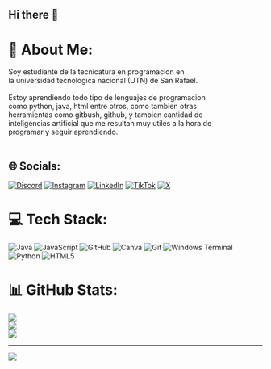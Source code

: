 ## Hi there 👋
# 💫 About Me:
Soy estudiante de la tecnicatura en programacion en <br>la universidad tecnologica nacional (UTN) de San Rafael.<br><br>Estoy aprendiendo todo tipo de lenguajes de programacion<br>como python, java, html entre otros, como tambien otras <br>herramientas como gitbush, github, y tambien cantidad de<br>inteligencias artificial que me resultan muy utiles a la hora de<br>programar y seguir aprendiendo.<br><br>


## 🌐 Socials:
[![Discord](https://img.shields.io/badge/Discord-%237289DA.svg?logo=discord&logoColor=white)](https://discord.gg/juanpi108) [![Instagram](https://img.shields.io/badge/Instagram-%23E4405F.svg?logo=Instagram&logoColor=white)](https://instagram.com/juanpi.lopez09) [![LinkedIn](https://img.shields.io/badge/LinkedIn-%230077B5.svg?logo=linkedin&logoColor=white)](https://linkedin.com/in/https://www.linkedin.com/in/juan-pablo-35b742303?lipi=urn%3Ali%3Apage%3Ad_flagship3_profile_view_base_contact_details%3BzNftUp2ITk2sEqEJ23%2F%2Bpg%3D%3D) [![TikTok](https://img.shields.io/badge/TikTok-%23000000.svg?logo=TikTok&logoColor=white)](https://tiktok.com/@juanpilopez07) [![X](https://img.shields.io/badge/X-black.svg?logo=X&logoColor=white)](https://x.com/Juanpii_09) 

# 💻 Tech Stack:
![Java](https://img.shields.io/badge/java-%23ED8B00.svg?style=for-the-badge&logo=openjdk&logoColor=white) ![JavaScript](https://img.shields.io/badge/javascript-%23323330.svg?style=for-the-badge&logo=javascript&logoColor=%23F7DF1E) ![GitHub](https://img.shields.io/badge/github-%23121011.svg?style=for-the-badge&logo=github&logoColor=white) ![Canva](https://img.shields.io/badge/Canva-%2300C4CC.svg?style=for-the-badge&logo=Canva&logoColor=white) ![Git](https://img.shields.io/badge/git-%23F05033.svg?style=for-the-badge&logo=git&logoColor=white) ![Windows Terminal](https://img.shields.io/badge/Windows%20Terminal-%234D4D4D.svg?style=for-the-badge&logo=windows-terminal&logoColor=white) ![Python](https://img.shields.io/badge/python-3670A0?style=for-the-badge&logo=python&logoColor=ffdd54) ![HTML5](https://img.shields.io/badge/html5-%23E34F26.svg?style=for-the-badge&logo=html5&logoColor=white)
# 📊 GitHub Stats:
![](https://github-readme-stats.vercel.app/api?username=JuanpiLopez&theme=dark&hide_border=false&include_all_commits=false&count_private=false)<br/>
![](https://github-readme-streak-stats.herokuapp.com/?user=JuanpiLopez&theme=dark&hide_border=false)<br/>
![](https://github-readme-stats.vercel.app/api/top-langs/?username=JuanpiLopez&theme=dark&hide_border=false&include_all_commits=false&count_private=false&layout=compact)

---
[![](https://visitcount.itsvg.in/api?id=JuanpiLopez&icon=0&color=0)](https://visitcount.itsvg.in)

<!-- Proudly created with GPRM ( https://gprm.itsvg.in ) -->
<!--
**JuanpiLopez/JuanpiLopez** is a ✨ _special_ ✨ repository because its `README.md` (this file) appears on your GitHub profile.

Here are some ideas to get you started:

- 🔭 I’m currently working on ...
- 🌱 I’m currently learning ...
- 👯 I’m looking to collaborate on ...
- 🤔 I’m looking for help with ...
- 💬 Ask me about ...
- 📫 How to reach me: ...
- 😄 Pronouns: ...
- ⚡ Fun fact: ...
-->
